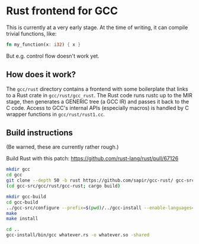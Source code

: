 # Rust frontend for GCC

This is currently at a very early stage. At the time of writing, it can compile
trivial functions, like:

```rust
fn my_function(x: i32) { x }
```

But e.g. control flow doesn't work yet.


## How does it work?

The `gcc/rust` directory contains a frontend with some boilerplate that links to
a Rust crate in `gcc/rust/gcc_rust`. The Rust code runs rustc up to the MIR
stage, then generates a GENERIC tree (a GCC IR) and passes it back to the C
code. Access to GCC's internal APIs (especially macros) is handled by C wrapper
functions in `gcc/rust/rust1.cc`.


## Build instructions

(Be warned, these are currently rather rough.)

Build Rust with this patch: https://github.com/rust-lang/rust/pull/67126

```sh
mkdir gcc
cd gcc
git clone --depth 50 -b rust https://github.com/sapir/gcc-rust/ gcc-src
(cd gcc-src/gcc/rust/gcc-rust; cargo build)

mkdir gcc-build
cd gcc-build
../gcc-src/configure --prefix=$(pwd)/../gcc-install --enable-languages=c,c++,rust --disable-multilib --disable-bootstrap
make
make install

cd ..
gcc-install/bin/gcc whatever.rs -o whatever.so -shared
```
